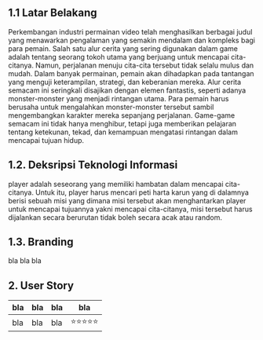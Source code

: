 ## 1.1 Latar Belakang

Perkembangan industri permainan video telah menghasilkan berbagai judul yang menawarkan pengalaman yang semakin mendalam dan kompleks bagi para pemain. Salah satu alur cerita yang sering digunakan dalam game adalah tentang seorang tokoh utama yang berjuang untuk mencapai cita-citanya. Namun, perjalanan menuju cita-cita tersebut tidak selalu mulus dan mudah. Dalam banyak permainan, pemain akan dihadapkan pada tantangan yang menguji keterampilan, strategi, dan keberanian mereka. Alur cerita semacam ini seringkali disajikan dengan elemen fantastis, seperti adanya monster-monster yang menjadi rintangan utama. Para pemain harus berusaha untuk mengalahkan monster-monster tersebut sambil mengembangkan karakter mereka sepanjang perjalanan. Game-game semacam ini tidak hanya menghibur, tetapi juga memberikan pelajaran tentang ketekunan, tekad, dan kemampuan mengatasi rintangan dalam mencapai tujuan hidup.

## 1.2. Deksripsi Teknologi Informasi

player adalah seseorang yang memiliki hambatan dalam mencapai cita-citanya. Untuk itu, player harus mencari peti harta karun yang di dalamnya berisi sebuah misi yang dimana misi tersebut akan menghantarkan player untuk mencapai tujuannya yakni mencapai cita-citanya, misi tersebut harus dijalankan secara berurutan tidak boleh secara acak atau random.

## 1.3. Branding

bla bla bla

## 2. User Story

bla | bla | bla | bla
---|---|---|---
bla | bla | bla | ⭐⭐⭐⭐⭐

